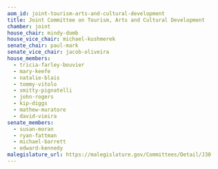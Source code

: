 ```yaml
---
aom_id: joint-tourism-arts-and-cultural-development
title: Joint Committee on Tourism, Arts and Cultural Development
chamber: joint
house_chair: mindy-domb
house_vice_chair: michael-kushmerek
senate_chair: paul-mark
senate_vice_chair: jacob-oliveira
house_members:
  - tricia-farley-bouvier
  - mary-keefe
  - natalie-blais
  - tommy-vitolo
  - smitty-pignatelli
  - john-rogers
  - kip-diggs
  - mathew-muratore
  - david-vieira
senate_members:
  - susan-moran
  - ryan-fattman
  - michael-barrett
  - edward-kennedy
malegislature_url: https://malegislature.gov/Committees/Detail/J30
---
```


